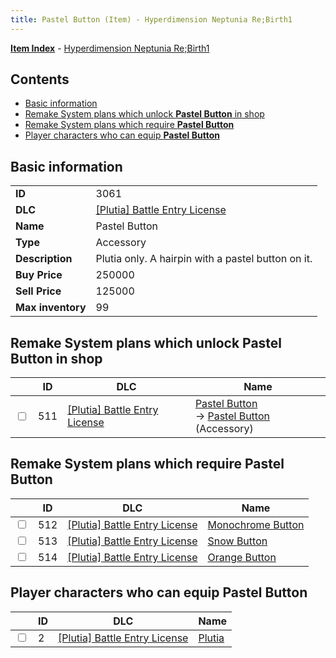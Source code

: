 ```yaml
---
title: Pastel Button (Item) - Hyperdimension Neptunia Re;Birth1
---
```


[**Item Index**](/neptunia/rb1/item/index.html) - [Hyperdimension Neptunia Re;Birth1](/neptunia/rb1)

## Contents

- [Basic information](#basic-information)
- [Remake System plans which unlock **Pastel Button** in shop](#remake-system-plans-which-unlock-pastel-button-in-shop)
- [Remake System plans which require **Pastel Button**](#remake-system-plans-which-require-pastel-button)
- [Player characters who can equip **Pastel Button**](#player-characters-who-can-equip-pastel-button)
## Basic information

|   |   |
| -- | -- |
| **ID** | 3061 |
| **DLC** | [[Plutia] Battle Entry License](/neptunia/rb1/dlc/7-plutia.html) |
| **Name** | Pastel Button |
| **Type** | Accessory |
| **Description** | Plutia only. A hairpin with a pastel button on it. |
| **Buy Price** | 250000 |
| **Sell Price** | 125000 |
| **Max inventory** | 99 |


## Remake System plans which unlock **Pastel Button** in shop

|    | ID | DLC | Name |
| -- | -- | --- | ---- |
| <input type="checkbox" id="rb1-remake-7-511" class="trackbox" /> | 511 | [[Plutia] Battle Entry License](/neptunia/rb1/dlc/7-plutia.html) | [Pastel Button](/neptunia/rb1/remake/7-511-pastel-button.html)<br /> → [Pastel Button](/neptunia/rb1/item/7-3061-pastel-button.html) (Accessory) |


## Remake System plans which require **Pastel Button**

|    | ID | DLC | Name |
| -- | -- | --- | ---- |
| <input type="checkbox" id="rb1-quest-7-512" class="trackbox" /> | 512 | [[Plutia] Battle Entry License](/neptunia/rb1/dlc/7-plutia.html) | [Monochrome Button](/neptunia/rb1/quest/7-512-monochrome-button.html) |
| <input type="checkbox" id="rb1-quest-7-513" class="trackbox" /> | 513 | [[Plutia] Battle Entry License](/neptunia/rb1/dlc/7-plutia.html) | [Snow Button](/neptunia/rb1/quest/7-513-snow-button.html) |
| <input type="checkbox" id="rb1-quest-7-514" class="trackbox" /> | 514 | [[Plutia] Battle Entry License](/neptunia/rb1/dlc/7-plutia.html) | [Orange Button](/neptunia/rb1/quest/7-514-orange-button.html) |


## Player characters who can equip **Pastel Button**

|    | ID | DLC | Name |
| -- | -- | --- | ---- |
| <input type="checkbox" id="rb1-player-7-2" class="trackbox" /> | 2 | [[Plutia] Battle Entry License](/neptunia/rb1/dlc/7-plutia.html) | [Plutia](/neptunia/rb1/player/7-2-plutia.html) |
